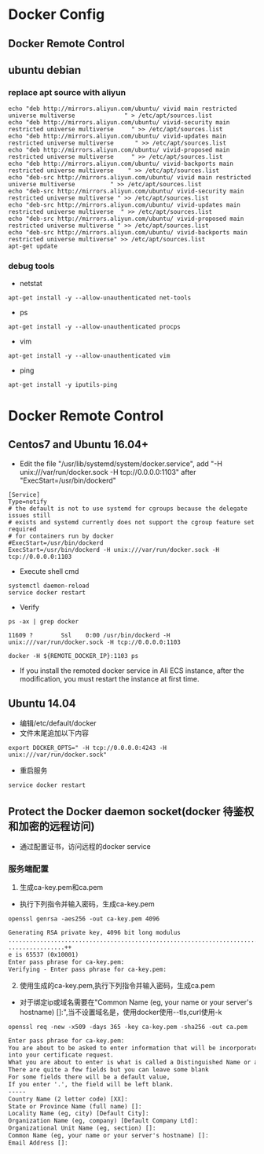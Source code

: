# Docker Config

## Docker Remote Control

## ubuntu debian 
### replace apt source with aliyun
```shell
echo "deb http://mirrors.aliyun.com/ubuntu/ vivid main restricted universe multiverse              " > /etc/apt/sources.list
echo "deb http://mirrors.aliyun.com/ubuntu/ vivid-security main restricted universe multiverse     " >> /etc/apt/sources.list
echo "deb http://mirrors.aliyun.com/ubuntu/ vivid-updates main restricted universe multiverse      " >> /etc/apt/sources.list
echo "deb http://mirrors.aliyun.com/ubuntu/ vivid-proposed main restricted universe multiverse     " >> /etc/apt/sources.list
echo "deb http://mirrors.aliyun.com/ubuntu/ vivid-backports main restricted universe multiverse    " >> /etc/apt/sources.list
echo "deb-src http://mirrors.aliyun.com/ubuntu/ vivid main restricted universe multiverse          " >> /etc/apt/sources.list
echo "deb-src http://mirrors.aliyun.com/ubuntu/ vivid-security main restricted universe multiverse " >> /etc/apt/sources.list
echo "deb-src http://mirrors.aliyun.com/ubuntu/ vivid-updates main restricted universe multiverse  " >> /etc/apt/sources.list
echo "deb-src http://mirrors.aliyun.com/ubuntu/ vivid-proposed main restricted universe multiverse " >> /etc/apt/sources.list
echo "deb-src http://mirrors.aliyun.com/ubuntu/ vivid-backports main restricted universe multiverse" >> /etc/apt/sources.list
apt-get update
```
### debug tools
- netstat
```shell
apt-get install -y --allow-unauthenticated net-tools
```
- ps
```shell
apt-get install -y --allow-unauthenticated procps
```
- vim
```shell
apt-get install -y --allow-unauthenticated vim
```
- ping
```shell
apt-get install -y iputils-ping
```
# Docker Remote Control
## Centos7 and Ubuntu 16.04+
- Edit the file "/usr/lib/systemd/system/docker.service", add "-H unix:///var/run/docker.sock -H tcp://0.0.0.0:1103" after "ExecStart=/usr/bin/dockerd"
```text
[Service]
Type=notify
# the default is not to use systemd for cgroups because the delegate issues still
# exists and systemd currently does not support the cgroup feature set required
# for containers run by docker
#ExecStart=/usr/bin/dockerd
ExecStart=/usr/bin/dockerd -H unix:///var/run/docker.sock -H tcp://0.0.0.0:1103
```
- Execute shell cmd
```shell
systemctl daemon-reload
service docker restart
```
- Verify
```shell
ps -ax | grep docker
```
```text
11609 ?        Ssl    0:00 /usr/bin/dockerd -H unix:///var/run/docker.sock -H tcp://0.0.0.0:1103
```
```shell
docker -H ${REMOTE_DOCKER_IP}:1103 ps
```
- If you install the remoted docker service in Ali ECS instance, after the modification, you must restart the instance at first time.

## Ubuntu 14.04
- 编辑/etc/default/docker
- 文件末尾追加以下内容
``` text
export DOCKER_OPTS=" -H tcp://0.0.0.0:4243 -H unix:///var/run/docker.sock"
```
- 重启服务
``` shell
service docker restart
```

## Protect the Docker daemon socket(docker 待鉴权和加密的远程访问)
- 通过配置证书，访问远程的docker service
### 服务端配置
1. 生成ca-key.pem和ca.pem
- 执行下列指令并输入密码，生成ca-key.pem
``` shell
openssl genrsa -aes256 -out ca-key.pem 4096
```
``` txt
Generating RSA private key, 4096 bit long modulus
...........................................................................................................................++
................++
e is 65537 (0x10001)
Enter pass phrase for ca-key.pem:
Verifying - Enter pass phrase for ca-key.pem:
```
2. 使用生成的ca-key.pem,执行下列指令并输入密码，生成ca.pem
- 对于绑定ip或域名需要在"Common Name (eg, your name or your server's hostname) []:",当不设置域名是，使用docker使用--tls,curl使用-k
``` shell
openssl req -new -x509 -days 365 -key ca-key.pem -sha256 -out ca.pem
```
``` txt
Enter pass phrase for ca-key.pem:
You are about to be asked to enter information that will be incorporated
into your certificate request.
What you are about to enter is what is called a Distinguished Name or a DN.
There are quite a few fields but you can leave some blank
For some fields there will be a default value,
If you enter '.', the field will be left blank.
-----
Country Name (2 letter code) [XX]:
State or Province Name (full name) []:
Locality Name (eg, city) [Default City]:
Organization Name (eg, company) [Default Company Ltd]:
Organizational Unit Name (eg, section) []:
Common Name (eg, your name or your server's hostname) []:
Email Address []:
```
